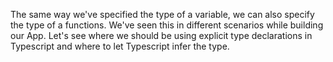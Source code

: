 The same way we've specified the type of a variable, we can also specify the type of a functions. We've seen this in different scenarios while building our App. Let's see where we should be using explicit type declarations in Typescript and where to let Typescript infer the type.